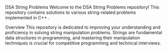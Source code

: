 DSA String Problems
Welcome to the DSA String Problems repository! This repository contains solutions to various string-related problems implemented in C++ .

Overview
This repository is dedicated to improving your understanding and proficiency in solving string manipulation problems. Strings are fundamental data structures in programming, and mastering their manipulation techniques is crucial for competitive programming and technical interviews.

